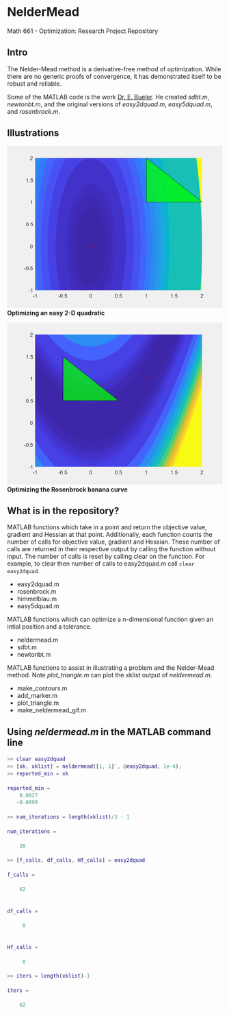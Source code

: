 # NelderMead
Math 661 - Optimization: Research Project Repository

## Intro
The Nelder-Mead method is a derivative-free method of optimization. While there are no generic proofs of convergence, it has demonstrated itself to be robust and reliable.

Some of the MATLAB code is the work [Dr. E. Bueler](http://bueler.github.io). He created *sdbt.m*, *newtonbt.m*, and the original versions of *easy2dquad.m*, *easy5dquad.m*, and *rosenbrock.m*. 

## Illustrations
![Asset unable to loaded](https://github.com/cjemerson/NelderMead/blob/master/assets/neldermead_easy2dquad_contours.gif "Using neldermead.m, an easy 2-D quadratic with a unique minimum at (0, 0) is optimized.")
**Optimizing an easy 2-D quadratic**

![Asset unable to loaded](https://github.com/cjemerson/NelderMead/blob/master/assets/neldermead_rosenbrock_contours.gif "Using neldermead.m, the Rosenbrock banana curve with a unique minimum at (1, 1) is optimized.")
**Optimizing the Rosenbrock banana curve**

## What is in the repository?
MATLAB functions which take in a point and return the objective value, gradient and Hessian at that point. Additionally, each function counts the number of calls for objective value, gradient and Hessian. These number of calls are returned in their respective output by calling the function without input. The number of calls is reset by calling clear on the function. For example, to clear then number of calls to easy2dquad.m call `clear easy2dquad`.
* easy2dquad.m
* rosenbrock.m
* himmelblau.m
* easy5dquad.m

MATLAB functions which can optimize a n-dimensional function given an intial position and a tolerance.
* neldermead.m
* sdbt.m
* newtonbt.m

MATLAB functions to assist in illustrating a problem and the Nelder-Mead method. Note *plot_triangle.m* can plot the xklist output of *neldermead.m*.
* make_contours.m
* add_marker.m
* plot_triangle.m
* make_neldermead_gif.m

## Using *neldermead.m* in the MATLAB command line
```matlab
>> clear easy2dquad
>> [xk, xklist] = neldermead([1, 1]', @easy2dquad, 1e-4);
>> reported_min = xk

reported_min =
    0.0027
   -0.0090

>> num_iterations = length(xklist)/3 - 1

num_iterations =

    20

>> [f_calls, df_calls, Hf_calls] = easy2dquad

f_calls =

    62


df_calls =

     0


Hf_calls =

     0

>> iters = length(xklist)-1

iters =

    62

```
